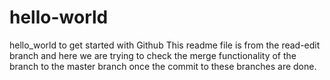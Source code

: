 # hello-world
hello_world to get started with Github
This readme file is from the read-edit branch and here we are trying to check the merge functionality of the branch to the master branch once the commit to these branches are done.
